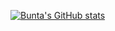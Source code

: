 [![Bunta's GitHub stats](https://github-readme-stats.vercel.app/api?username=Buntamatsushita
)](https://github.com/Buntamatsushita/github-readme-stats)
